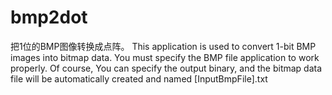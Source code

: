 # bmp2dot
把1位的BMP图像转换成点阵。
This application is used to convert 1-bit BMP images into bitmap data. You must specify the BMP file application to work properly. Of course, You can specify the output binary, and the bitmap data file will be automatically created and named [InputBmpFile].txt
